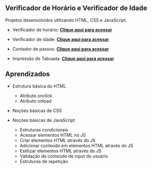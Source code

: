 
## Verificador de Horário e Verificador de Idade

Projetos desenvolvidos utilizando HTML, CSS e JavaScript.

- Verificador de horário: **[Clique aqui para acessar](https://pmagalhaes2.github.io/curso-em-video-js/verificador_horario/index.html)**
- Verificador de idade: **[Clique aqui para acessar](https://pmagalhaes2.github.io/curso-em-video-js/verificador_idade/index.html)**
- Contador de passos: **[Clique aqui para acessar](https://pmagalhaes2.github.io/curso-em-video-js/contador_passos/index.html)**

- Impressão de Tabuada: **[Clique aqui para acessar](https://pmagalhaes2.github.io/curso-em-video-js/impressao_tabuada/index.html)**


## Aprendizados

- Estrutura básica do HTML

	- Atributo onclick
	- Atributo onload

- Noções básicas de CSS

- Noções básicas de JavaScript
	- Estruturas condicionais
	- Acessar elementos HTML no JS
	- Criar elementos HTML através do JS
	- Adicionar conteúdo em elementos HTML através do JS
	- Estilizar elementos HTML através do JS
	- Validação de conteúdo de input do usuário
	- Estruturas de repetição